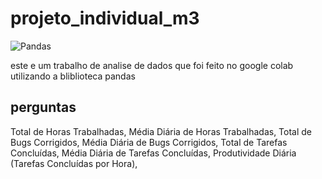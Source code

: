 # projeto_individual_m3
![Pandas](https://img.shields.io/badge/pandas-%23150458.svg?style=for-the-badge&logo=pandas&logoColor=white)

este e um trabalho de analise de dados que foi feito no google colab utilizando a bliblioteca pandas

## perguntas
Total de Horas Trabalhadas,
Média Diária de Horas Trabalhadas,
Total de Bugs Corrigidos,
Média Diária de Bugs Corrigidos,
Total de Tarefas Concluídas,
Média Diária de Tarefas Concluídas,
Produtividade Diária (Tarefas Concluídas por Hora),
